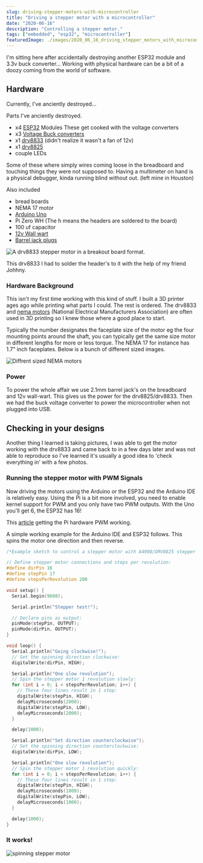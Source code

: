 ```yaml
---
slug: driving-stepper-motors-with-microcontroller
title: "Driving a stepper motor with a microcontroller"
date: "2020-06-16"
description: "Controlling a stepper motor."
tags: ["embedded", "esp32", "microcontroller"]
featuredImage: ./images/2020_06_16_driving_stepper_motors_with_microcontroller/header_image.jpeg
---
```


I'm sitting here after accidentally destroying another ESP32 module and 3.3v
buck converter... Working with physical hardware can be a bit of a doozy coming
from the world of software.

## Hardware

Currently, I've anciently destroyed...

Parts I've anciently destroyed.

- x4 [ESP32](https://en.wikipedia.org/wiki/ESP32) Modules These get cooked with
  the voltage converters
- x3
  [Voltage Buck converters](https://smile.amazon.com/dp/B07FSLGPR8/ref=cm_sw_em_r_mt_dp_U_e.18EbYT0QC4M)
- x1
  [drv8833](https://learn.adafruit.com/adafruit-drv8833-dc-stepper-motor-driver-breakout-board)
  (didn't realize it wasn't a fan of 12v)
- x1 [drv8825](https://www.pololu.com/product/2133)
- couple LEDs

Some of these where simply wires coming loose in the breadboard and touching
things they were not supposed to. Having a multimeter on hand is a physical
debugger, kinda running blind without out. (left mine in Houston)

Also included

- bread boards
- NEMA 17 motor
- [Arduino Uno](https://en.wikipedia.org/wiki/Arduino_Uno)
- Pi Zero WH (The h means the headers are soldered to the board)
- 100 uf capacitor
- [12v Wall wart](https://smile.amazon.com/dp/B07DCPT1N7/ref=cm_sw_em_r_mt_dp_U_dz28EbW3A14S0)
- [Barrel jack plugs](https://smile.amazon.com/dp/B074LK7G86/ref=cm_sw_em_r_mt_dp_U_Rz28Eb3CF0KZ4)

![A drv8833 stepper motor in a breakout board format.](/images/post/2020_06_16_driving_stepper_motors_with_microcontroller/drv8833.jpeg)

This drv8833 I had to solder the header's to it with the help of my friend
Johhny.

### Hardware Background

This isn't my first time working with this kind of stuff. I built a 3D printer
ages ago while printing what parts I could. The rest is ordered. The drv8833 and
[nema motors](https://en.wikipedia.org/wiki/National_Electrical_Manufacturers_Association)
(National Electrical Manufacturers Association) are often used in 3D printing so
I knew those where a good place to start.

Typically the number designates the faceplate size of the motor eg the four
mounting points around the shaft, you can typically get the same size motor in
different lengths for more or less torque. The NEMA 17 for instance has 1.7"
inch faceplates. Below is a bunch of different sized images.

![Diffrent sized NEMA motors](/images/post/2020_06_16_driving_stepper_motors_with_microcontroller/nema-stepper-motors.jpg)

### Power

To power the whole affair we use 2.1mm barrel jack's on the breadboard and 12v
wall-wart. This gives us the power for the drv8825/drv8833. Then we had the buck
voltage converter to power the microcontroller when not plugged into USB.

## Checking in your designs

Another thing I learned is taking pictures, I was able to get the motor working
with the drv8833 and came back to in a few days later and was not able to
reproduce so I've learned it's usually a good idea to 'check everything in' with
a few photos.

### Running the stepper motor with PWM Signals

Now driving the motors using the Arduino or the ESP32 and the Arduino IDE is
relatively easy. Using the Pi is a bit more involved, you need to enable kernel
support for PWM and you only have two PWM outputs. With the Uno you'll get 6,
the ESP32 has 16!

This
[article](http://blog.oddbit.com/post/2017-09-26-some-notes-on-pwm-on-the-raspberry-pi/)
getting the Pi hardware PWM working.

A simple working example for the Arduino IDE and ESP32 follows. This spins the
motor one direction and then reverse.

```c
/*Example sketch to control a stepper motor with A4988/DRV8825 stepper motor driver and Arduino without a library. More info: https://www.makerguides.com */

// Define stepper motor connections and steps per revolution:
#define dirPin 16
#define stepPin 17
#define stepsPerRevolution 200

void setup() {
  Serial.begin(9600);

  Serial.println("Stepper test!");

  // Declare pins as output:
  pinMode(stepPin, OUTPUT);
  pinMode(dirPin, OUTPUT);
}

void loop() {
  Serial.println("Going clockwise!");
  // Set the spinning direction clockwise:
  digitalWrite(dirPin, HIGH);

  Serial.println("One slow revolution");
  // Spin the stepper motor 1 revolution slowly:
  for (int i = 0; i < stepsPerRevolution; i++) {
    // These four lines result in 1 step:
    digitalWrite(stepPin, HIGH);
    delayMicroseconds(2000);
    digitalWrite(stepPin, LOW);
    delayMicroseconds(2000);
  }

  delay(1000);

  Serial.println("Set direction counterclockwise");
  // Set the spinning direction counterclockwise:
  digitalWrite(dirPin, LOW);

  Serial.println("One slow revolution");
  // Spin the stepper motor 1 revolution quickly:
  for (int i = 0; i < stepsPerRevolution; i++) {
    // These four lines result in 1 step:
    digitalWrite(stepPin, HIGH);
    delayMicroseconds(1000);
    digitalWrite(stepPin, LOW);
    delayMicroseconds(1000);
  }

  delay(1000);
}
```

### It works!

![spinning stepper motor](/images/post/2020_06_16_driving_stepper_motors_with_microcontroller/working-motor.gif)
